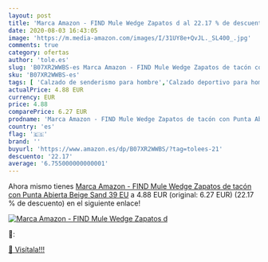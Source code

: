 ```yaml
---
layout: post
title: 'Marca Amazon - FIND Mule Wedge Zapatos d al 22.17 % de descuento'
date: 2020-08-03 16:43:05
image: 'https://m.media-amazon.com/images/I/31UY8e+QvJL._SL400_.jpg'
comments: true
category: ofertas
author: 'tole.es'
slug: 'B07XR2WWBS-es Marca Amazon - FIND Mule Wedge Zapatos de tacón con Punta...'
sku: 'B07XR2WWBS-es'
tags: [ 'Calzado de senderismo para hombre','Calzado deportivo para hombre','Chanclas y sandalias de piscina para hombre','Zapatillas de senderismo para hombre','Zapatillas y calzado deportivo para hombre','Zapatos','Zapatos para hombre','Zapatos y complementos','zapatos', ]
actualPrice: 4.88 EUR
currency: EUR
price: 4.88
comparePrice: 6.27 EUR
prodname: 'Marca Amazon - FIND Mule Wedge Zapatos de tacón con Punta Abierta  Beige  Sand   39 EU'
country: 'es'
flag: '🇪🇸'
brand: ''
buyurl: 'https://www.amazon.es/dp/B07XR2WWBS/?tag=tolees-21'
descuento: '22.17'
average: '6.755000000000001'
---
```


Ahora mismo tienes [Marca Amazon - FIND Mule Wedge Zapatos de tacón con Punta Abierta  Beige  Sand   39 EU](https://www.amazon.es/dp/B07XR2WWBS/?tag=tolees-21) a 4.88 EUR (original: 6.27 EUR) (22.17 %  de descuento) en el siguiente enlace!

[![Marca Amazon - FIND Mule Wedge Zapatos d](https://m.media-amazon.com/images/I/31UY8e+QvJL._SL400_.jpg)](https://www.amazon.es/dp/B07XR2WWBS/?tag=tolees-21)

🔎:


[🛒 Visítala!!!](https://www.amazon.es/dp/B07XR2WWBS/?tag=tolees-21)
